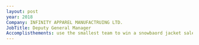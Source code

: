 ```yaml
---
layout: post
year: 2018
Company: INFINITY APPAREL MANUFACTRUING LTD.
JobTitle: Deputy General Manager
Accomplisthements: use the smallest team to win a snowbaord jacket salesmen sample as the first brand direct order for the new factory.use the smallest team to win a snowbaord jacket salesmen sample as the first brand direct order for the new factory.use the smallest team to win a snowbaord jacket salesmen sample as the first brand direct order for the new factory.use the smallest team to win a snowbaord jacket salesmen sample as the first brand direct order for the new factory.
---
```

